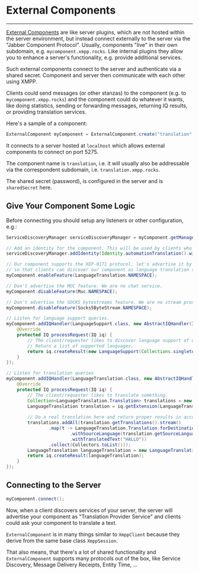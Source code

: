 # External Components
---

[External Components][External Components] are like server plugins, which are not hosted within the server environment, but instead connect externally to the server via the "Jabber Component Protocol".
Usually, components "live" in their own subdomain, e.g. `mycomponent.xmpp.rocks`. Like internal plugins they allow you to enhance a server's functionality, e.g. provide additional services.
 
Such external components connect to the server and authenticate via a shared secret. Component and server then communicate with each other using XMPP.

Clients could send messages (or other stanzas) to the component (e.g. to `mycomponent.xmpp.rocks`) and the component could do whatever it wants, like doing statistics, sending or forwarding messages, returning IQ results, or providing translation services.

Here's a sample of a component:

```java
ExternalComponent myComponent = ExternalComponent.create("translation", "sharedSecret", "localhost", 5275);
```

It connects to a server hosted at `localhost` which allows external components to connect on port 5275.

The component name is `translation`, i.e. it will usually also be addressable via the correspondent subdomain, i.e. `translation.xmpp.rocks`. 

The shared secret (password), is configured in the server and is `sharedSecret` here.

## Give Your Component Some Logic

Before connecting you should setup any listeners or other configuration, e.g.:

```java
ServiceDiscoveryManager serviceDiscoveryManager = myComponent.getManager(ServiceDiscoveryManager.class);

// Add an identity for the component. This will be used by clients who want to discover the translation service.
serviceDiscoveryManager.addIdentity(Identity.automationTranslation().withName("Translation Provider Service"));

// Our component supports the XEP-0171 protocol, let's advertise it by including the protocol name in the feature list,
// so that clients can discover our component as language translation service and can send queries to it.
myComponent.enableFeature(LanguageTranslation.NAMESPACE);

// Don't advertise the MUC feature. We are no chat service.
myComponent.disableFeature(Muc.NAMESPACE);

// Don't advertise the SOCKS bytestreams feature. We are no stream proxy.
myComponent.disableFeature(Socks5ByteStream.NAMESPACE);

// Listen for language support queries.
myComponent.addIQHandler(LanguageSupport.class, new AbstractIQHandler(IQ.Type.GET) {
    @Override
    protected IQ processRequest(IQ iq) {
        // The client/requester likes to discover language support of our component.
        // Return a list of supported languages.
        return iq.createResult(new LanguageSupport(Collections.singleton(new LanguageSupport.Item("en", myComponent.getDomain(), "de", "testEngine", true, null))));
    }
});

// Listen for translation queries
myComponent.addIQHandler(LanguageTranslation.class, new AbstractIQHandler(IQ.Type.GET) {
    @Override
    protected IQ processRequest(IQ iq) {
        // The client/requester likes to translate something.
        Collection<LanguageTranslation.Translation> translations = new ArrayDeque<>();
        LanguageTranslation translation = iq.getExtension(LanguageTranslation.class);
        
        // Do a real translation here and return proper results in accordance with XEP-0171.
        translations.addAll(translation.getTranslations().stream()
                .map(t -> LanguageTranslation.Translation.forDestinationLanguage(t.getDestinationLanguage())
                        .withSourceLanguage(translation.getSourceLanguage())
                        .withTranslatedText("HALLO"))
                .collect(Collectors.toList()));
        LanguageTranslation languageTranslation = new LanguageTranslation(translations);
        return iq.createResult(languageTranslation);
    }
});
```

## Connecting to the Server

```java
myComponent.connect();
```

Now, when a client discovers services of your server, the server will advertise your component as "Translation Provider Service" and clients could ask your component to translate a text.

`ExternalComponent` is in many things similar to `XmppClient` because they derive from the same base class `XmppSession`.

That also means, that there's a lot of shared functionality and `ExternalComponent` supports many protocols out of the box, like Service Discovery, Message Delivery Receipts, Entity Time, ...

[External Components]: https://xmpp.org/extensions/xep-0114.html "XEP-0114: Jabber Component Protocol"

